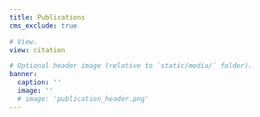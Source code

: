 ```yaml
---
title: Publications
cms_exclude: true

# View.
view: citation

# Optional header image (relative to `static/media/` folder).
banner:
  caption: ''
  image: ''
  # image: 'publication_header.png'
---
```

